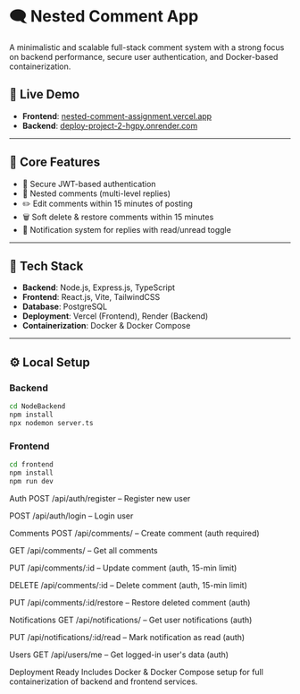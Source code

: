 # 🗨️ Nested Comment App

A minimalistic and scalable full-stack comment system with a strong focus on backend performance, secure user authentication, and Docker-based containerization.

## 🚀 Live Demo

- **Frontend**: [nested-comment-assignment.vercel.app](https://nested-comment-assignment.vercel.app/)
- **Backend**: [deploy-project-2-hgpy.onrender.com](https://deploy-project-2-hgpy.onrender.com)

---

## 🔧 Core Features

- 🔐 Secure JWT-based authentication
- 🧵 Nested comments (multi-level replies)
- ✏️ Edit comments within 15 minutes of posting
- 🗑️ Soft delete & restore comments within 15 minutes
- 🔔 Notification system for replies with read/unread toggle

---

## 🧱 Tech Stack

- **Backend**: Node.js, Express.js, TypeScript
- **Frontend**: React.js, Vite, TailwindCSS
- **Database**: PostgreSQL
- **Deployment**: Vercel (Frontend), Render (Backend)
- **Containerization**: Docker & Docker Compose

---

## ⚙️ Local Setup

### Backend

```bash
cd NodeBackend
npm install
npx nodemon server.ts
```

### Frontend 

```bash
cd frontend
npm install
npm run dev
```


Auth
POST /api/auth/register – Register new user

POST /api/auth/login – Login user

Comments
POST /api/comments/ – Create comment (auth required)

GET /api/comments/ – Get all comments

PUT /api/comments/:id – Update comment (auth, 15-min limit)

DELETE /api/comments/:id – Delete comment (auth, 15-min limit)

PUT /api/comments/:id/restore – Restore deleted comment (auth)

Notifications
GET /api/notifications/ – Get user notifications (auth)

PUT /api/notifications/:id/read – Mark notification as read (auth)

Users
GET /api/users/me – Get logged-in user's data (auth)

Deployment Ready
Includes Docker & Docker Compose setup for full containerization of backend and frontend services.
